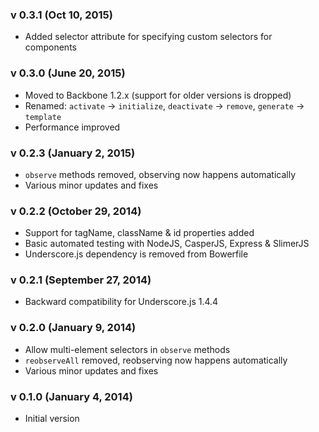 ### v 0.3.1 (Oct 10, 2015)

 * Added selector attribute for specifying custom selectors for components

### v 0.3.0 (June 20, 2015)

* Moved to Backbone 1.2.x (support for older versions is dropped)
* Renamed: `activate` -> `initialize`, `deactivate` -> `remove`,
  `generate` -> `template`
* Performance improved

### v 0.2.3 (January 2, 2015)

* `observe` methods removed, observing now happens automatically
* Various minor updates and fixes

### v 0.2.2 (October 29, 2014)

* Support for tagName, className & id properties added
* Basic automated testing with NodeJS, CasperJS, Express & SlimerJS
* Underscore.js dependency is removed from Bowerfile

### v 0.2.1 (September 27, 2014)

* Backward compatibility for Underscore.js 1.4.4

### v 0.2.0 (January 9, 2014)

* Allow multi-element selectors in `observe` methods
* `reobserveAll` removed, reobserving now happens automatically
* Various minor updates and fixes

### v 0.1.0 (January 4, 2014)

* Initial version
